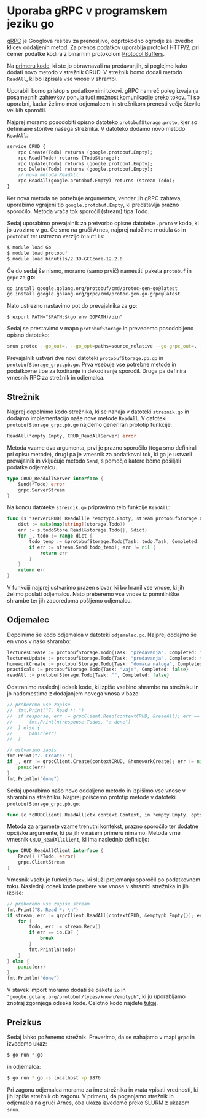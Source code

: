 # Uporaba gRPC v programskem jeziku go

[gRPC](https://grpc.io/) je Googlova rešitev za prenosljivo, odprtokodno ogrodje za izvedbo klicev oddaljenih metod. Za prenos podatkov uporablja protokol HTTP/2, pri čemer podatke kodira z  binarnim protokolom [Protocol Buffers](https://protobuf.dev/).

Na [primeru kode](../../predavanja/11-posredovanje-sporocil-2/koda/grpc/), ki ste jo obravnavali na predavanjih, si poglejmo kako dodati novo metodo v strežnik CRUD. V strežnik bomo dodali metodo `ReadAll`, ki bo izpisala vse vnose v shrambi.

Uporabili bomo pristop s podatkovnimi tokovi. gRPC namreč poleg izvajanja posameznih zahtevkov ponuja tudi možnost komunikacije preko tokov. Ti so uporabni, kadar želimo med odjemalcem in strežnikom prenesti večje število velikih sporočil.

Najprej moramo posodobiti opisno datoteko `protobufStorage.proto`, kjer so definirane storitve našega strežnika. V datoteko dodamo novo metodo `ReadAll`:

```protobuf
service CRUD {
    rpc Create(Todo) returns (google.protobuf.Empty);
    rpc Read(Todo) returns (TodoStorage);
    rpc Update(Todo) returns (google.protobuf.Empty);
    rpc Delete(Todo) returns (google.protobuf.Empty);
    // nova metoda ReadAll
    rpc ReadAll(google.protobuf.Empty) returns (stream Todo); 
}
```

Ker nova metoda ne potrebuje argumentov, vendar jih gRPC zahteva, uporabimo vgrajeni tip `google.protobuf.Empty`, ki predstavlja prazno sporočilo. Metoda vrača tok sporočil (stream) tipa Todo.

Sedaj uporabimo prevajalnik za pretvorbo opisne datoteke `.proto` v kodo, ki jo uvozimo v go.
Če smo na gruči Arnes, najprej naložimo modula `Go` in `protobuf` ter ustrezno verzijo `binutils`:

```Bash
$ module load Go
$ module load protobuf
$ module load binutils/2.39-GCCcore-12.2.0
```

Če do sedaj še nismo, moramo (samo prvič) namestiti paketa `protobuf` in `grpc` za **go**:

```Bash
go install google.golang.org/protobuf/cmd/protoc-gen-go@latest
go install google.golang.org/grpc/cmd/protoc-gen-go-grpc@latest
```

Nato ustrezno nastavimo pot do prevajalnika za **go**:
```
$ export PATH="$PATH:$(go env GOPATH)/bin"
```

Sedaj se prestavimo v mapo `protobufStorage` in prevedemo posodobljeno opisno datoteko:
```Bash
srun protoc --go_out=. --go_opt=paths=source_relative --go-grpc_out=. --go-grpc_opt=paths=source_relative protobufStorage.proto
```

Prevajalnik ustvari dve novi datoteki `protobufStorage.pb.go` in `protobufStorage_grpc.pb.go`. Prva vsebuje vse potrebne metode in podatkovne tipe za kodiranje in dekodiranje sporočil. Druga pa definira vmesnik RPC za strežnik in odjemalca.

## Strežnik

Najprej dopolnimo kodo strežnika, ki se nahaja v datoteki `streznik.go` in dodajmo implementacijo naše nove metode `ReadAll`.
V datoteki `protobufStorage_grpc.pb.go` najdemo generiran prototip funkcije:

```Go
ReadAll(*empty.Empty, CRUD_ReadAllServer) error
```
Metoda vzame dva argumenta, prvi je prazno sporočilo (tega smo definirali pri opisu metode), drugi pa je vmesnik za podatkovni tok, ki ga je ustvaril prevajalnik in vključuje metodo `Send`, s pomočjo katere bomo pošiljali podatke odjemalcu.
```Go
type CRUD_ReadAllServer interface {
	Send(*Todo) error
	grpc.ServerStream
}
```

Na koncu datoteke `streznik.go` pripravimo telo funkcije `ReadAll`:
```Go
func (s *serverCRUD) ReadAll(e *emptypb.Empty, stream protobufStorage.CRUD_ReadAllServer) error {
	dict := make(map[string](storage.Todo))
	err := s.todoStore.Read(&storage.Todo{}, &dict)
	for _, todo := range dict {
		todo_temp := &protobufStorage.Todo{Task: todo.Task, Completed: todo.Completed}
		if err := stream.Send(todo_temp); err != nil {
			return err
		}
	}
	return err
}
```
V funkciji najprej ustvarimo prazen slovar, ki bo hranil vse vnose, ki jih želimo poslati odjemalcu. Nato preberemo vse vnose iz pomnilniške shrambe ter jih zaporedoma pošljemo odjemalcu.

## Odjemalec

Dopolnimo še kodo odjemalca v datoteki `odjemalec.go`. Najprej dodajmo še en vnos v našo shrambo:
```Go
lecturesCreate := protobufStorage.Todo{Task: "predavanja", Completed: false}
lecturesUpdate := protobufStorage.Todo{Task: "predavanja", Completed: true}
homeworkCreate := protobufStorage.Todo{Task: "domaca naloga", Completed: true} // dodamo domačo nalogo
practicals := protobufStorage.Todo{Task: "vaje", Completed: false}
readAll := protobufStorage.Todo{Task: "", Completed: false}
```

Odstranimo naslednji odsek kode, ki izpiše vsebino shrambe na strežniku in jo nadomestimo z dodajanjem novega vnosa v bazo:
```Go
// preberemo vse zapise
//	fmt.Print("7. Read *: ")
//	if response, err := grpcClient.Read(contextCRUD, &readAll); err == nil {
//		fmt.Println(response.Todos, ": done")
//	} else {
//		panic(err)
//	}

// ustvarimo zapis
fmt.Print("7. Create: ")
if _, err := grpcClient.Create(contextCRUD, &homeworkCreate); err != nil {
    panic(err)
}
fmt.Println("done")
```

Sedaj uporabimo našo novo oddaljeno metodo in izpišimo vse vnose v shrambi na strežniku. Najprej poiščemo prototip metode v datoteki `protobufStorage_grpc.pb.go`:
```Go
func (c *cRUDClient) ReadAll(ctx context.Context, in *empty.Empty, opts ...grpc.CallOption) (CRUD_ReadAllClient, error)
```
Metoda za argumete vzame trenutni kontekst, prazno sporočilo ter dodatne opcijske argumente, ki pa jih v našem primeru nimamo. Metoda vrne vmesnik `CRUD_ReadAllClient`, ki ima naslednjo definicijo:
```Go
type CRUD_ReadAllClient interface {
	Recv() (*Todo, error)
	grpc.ClientStream
}
```
Vmesnik vsebuje funkcijo `Recv`, ki služi prejemanju sporočil po podatkovnem toku. Naslednji odsek kode prebere vse vnose v shrambi strežnika in jih izpiše:

```Go
// preberemo vse zapise stream
fmt.Print("8. Read *: \n")
if stream, err := grpcClient.ReadAll(contextCRUD, &emptypb.Empty{}); err == nil {
    for {
        todo, err := stream.Recv()
        if err == io.EOF {
            break
        }
        fmt.Println(todo)
    }
} else {
    panic(err)
}
fmt.Println("done")
```
V stavek import moramo dodati še paketa `io` in `"google.golang.org/protobuf/types/known/emptypb"`, ki ju uporabljamo znotraj zgornjega odseka kode. Celotno kodo najdete [tukaj](./koda/resitev/).

## Preizkus

Sedaj lahko poženemo strežnik. Preverimo, da se nahajamo v mapi `grpc` in izvedemo ukaz:
```Bash
$ go run *.go
```
 in odjemalca:

 ```Bash
$ go run *.go -s localhost -p 9876
```
Pri zagonu odjemalca moramo za ime strežnika in vrata vpisati vrednosti, ki jih izpiše strežnik ob zagonu. V primeru, da poganjamo strežnik in odjemalca na gruči Arnes, oba ukaza izvedemo preko SLURM z ukazom `srun`.
